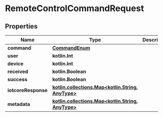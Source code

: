 
# RemoteControlCommandRequest

## Properties
Name | Type | Description | Notes
------------ | ------------- | ------------- | -------------
**command** | [**CommandEnum**](CommandEnum.md) |  | 
**user** | **kotlin.Int** |  | 
**device** | **kotlin.Int** |  | 
**received** | **kotlin.Boolean** |  |  [optional]
**success** | **kotlin.Boolean** |  |  [optional]
**iotcoreResponse** | [**kotlin.collections.Map&lt;kotlin.String, AnyType&gt;**](AnyType.md) |  |  [optional]
**metadata** | [**kotlin.collections.Map&lt;kotlin.String, AnyType&gt;**](AnyType.md) |  |  [optional]



